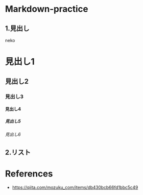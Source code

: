 # Markdown-practice
## 1.見出し
neko
# 見出し1
## 見出し2
### 見出し3
#### 見出し4
##### 見出し5
###### 見出し6

## 2.リスト

# References
* https://qiita.com/mozuku_com/items/db430bcb66fd1bbc5c49